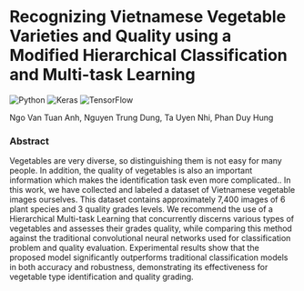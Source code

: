 # Recognizing Vietnamese Vegetable Varieties and Quality using a Modified Hierarchical Classification and Multi-task Learning
![Python](https://img.shields.io/badge/python-3670A0?style=for-the-badge&logo=python&logoColor=ffdd54)
![Keras](https://img.shields.io/badge/Keras-%23D00000.svg?style=for-the-badge&logo=Keras&logoColor=white)
![TensorFlow](https://img.shields.io/badge/TensorFlow-%23FF6F00.svg?style=for-the-badge&logo=TensorFlow&logoColor=white)

Ngo Van Tuan Anh, Nguyen Trung Dung, Ta Uyen Nhi, Phan Duy Hung

### Abstract 
Vegetables are very diverse, so distinguishing them is not easy for many people. In addition, the quality of vegetables is also an important information which makes the identification task even more complicated.. In this work, we have collected and labeled a dataset of Vietnamese vegetable images ourselves. This dataset contains approximately 7,400 images of 6 plant species and 3 quality grades levels. We recommend the use of a Hierarchical Multi-task Learning that concurrently discerns various types of vegetables and assesses their grades quality, while comparing this method against the traditional convolutional neural networks used for classification problem and quality evaluation. Experimental results show that the proposed model significantly outperforms traditional classification models in both accuracy and robustness, demonstrating its effectiveness for vegetable type identification and quality grading.
